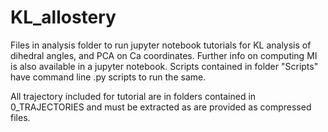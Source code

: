 # KL_allostery

Files in analysis folder to run jupyter notebook tutorials for KL analysis of dihedral angles, and PCA on Ca coordinates. 
Further info on computing MI is also available in a jupyter notebook. 
Scripts contained in folder "Scripts" have command line .py scripts to run the same.

All trajectory included for tutorial are in folders contained in 0_TRAJECTORIES and must be extracted as are provided as compressed files.


